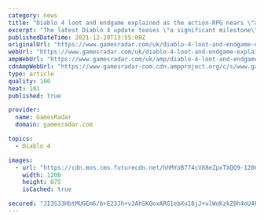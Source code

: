 ```yaml
---
category: news
title: "Diablo 4 loot and endgame explained as the action-RPG nears \"a significant milestone\""
excerpt: "The latest Diablo 4 update teases \"a significant milestone\" for the development of the still far-off action-RPG, and more helpfully, it also tells us how loot and endgame builds will work. \"We’ve made ..."
publishedDateTime: 2021-12-20T13:55:00Z
originalUrl: "https://www.gamesradar.com/uk/diablo-4-loot-and-endgame-explained-as-the-action-rpg-nears-a-significant-milestone/"
webUrl: "https://www.gamesradar.com/uk/diablo-4-loot-and-endgame-explained-as-the-action-rpg-nears-a-significant-milestone/"
ampWebUrl: "https://www.gamesradar.com/uk/amp/diablo-4-loot-and-endgame-explained-as-the-action-rpg-nears-a-significant-milestone/"
cdnAmpWebUrl: "https://www-gamesradar-com.cdn.ampproject.org/c/s/www.gamesradar.com/uk/amp/diablo-4-loot-and-endgame-explained-as-the-action-rpg-nears-a-significant-milestone/"
type: article
quality: 100
heat: 101
published: true

provider:
  name: GamesRadar
  domain: gamesradar.com

topics:
  - Diablo 4

images:
  - url: "https://cdn.mos.cms.futurecdn.net/hhMYoB774cV88eZpxTXQQ9-1200-80.jpg"
    width: 1200
    height: 675
    isCached: true

secured: "JI3S33HbtMUGEm6/b+E23Jh+v3AhSKQoxARG1ebXu18jJ+ulWoKzkZ0h4oU4F7X2yDnXHj7wuYIJqkD8OQNC2v2rMgavPAxQbZEQGc+xV+9p5gpIim6hshM3kIJlWKQbTK+ZQuIn9mJ/+yIJCSMvv585GEV++ub7CrvDIJ+ceC+g/Vrlli5GuyGZNJG3kltjB55ScU016NraNj+JUoUkvlYqf1PNNYA1x/mTFsIB5ay8MhjZjQ9YNJ9go4tvLkfLJZHzNh/2qB2MaRgelNAuOQD+OYcu+iIWeMk9AHcC+iEd6/hM8cLvkXAirwrHFQQg/rFv1UwtSECGXQhkTRtI54C3vjf354IBcXL6dG5UPnE=;NjhqZJXdJ74mlM8phfwNVw=="
---
```


